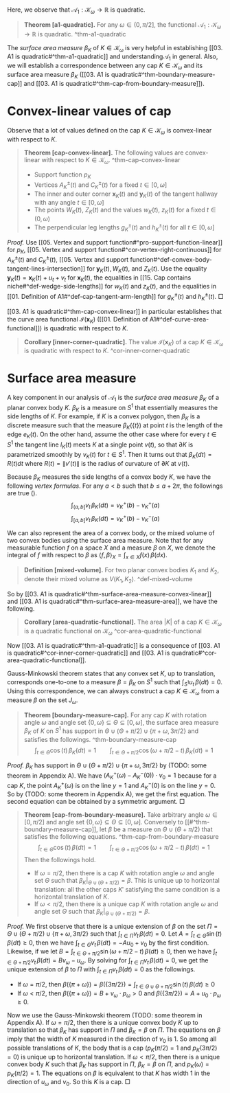 Here, we observe that $\mathcal{A}_1 : \mathcal{K}_\omega \to \mathbb{R}$ is quadratic.

> __Theorem [a1-quadratic].__ For any $\omega \in (0, \pi/2]$, the functional $\mathcal{A}_1 : \mathcal{K}_{\omega} \to \mathbb{R}$ is quadratic. ^thm-a1-quadratic

The _surface area measure_ $\beta_K$ of $K \in \mathcal{K}_\omega$ is very helpful in establishing [[03. A1 is quadratic#^thm-a1-quadratic]] and understanding$\mathcal{A}_1$ in general. Also, we will establish a correspondence between any cap $K \in \mathcal{K}_\omega$ and its surface area measure $\beta_K$ ([[03. A1 is quadratic#^thm-boundary-measure-cap]] and [[03. A1 is quadratic#^thm-cap-from-boundary-measure]]).

# Convex-linear values of cap

Observe that a lot of values defined on the cap $K \in \mathcal{K}_\omega$ is convex-linear with respect to $K$.

> __Theorem [cap-convex-linear].__ The following values are convex-linear with respect to $K \in \mathcal{K}_\omega$. ^thm-cap-convex-linear
> 
> - Support function $p_K$
> - Vertices $A^{\pm}_K(t)$ and $C^{\pm}_K(t)$ for a fixed $t \in [0, \omega]$
> - The inner and outer corner $\mathbf{x}_K(t)$ and $\mathbf{y}_K(t)$ of the tangent hallway with any angle $t \in [0, \omega]$
> - The points $W_K(t)$, $Z_K(t)$ and the values $w_K(t)$, $z_K(t)$ for a fixed $t \in (0, \omega)$
> - The perpendicular leg lengths $g^{\pm}_K(t)$ and $h^{\pm}_K(t)$ for all $t \in [0, \omega]$

_Proof._ Use [[05. Vertex and support function#^pro-support-function-linear]] for $p_K$, [[05. Vertex and support function#^cor-vertex-right-continuous]] for $A^{\pm}_K(t)$ and $C^{\pm}_K(t)$, [[05. Vertex and support function#^def-convex-body-tangent-lines-intersection]] for $\mathbf{y}_K(t), W_K(t)$, and $Z_K(t)$. Use the equality $\mathbf{y}_K(t) = \mathbf{x}_K(t) + u_t + v_t$ for $\mathbf{x}_K(t)$, the equalities in [[15. Cap contains niche#^def-wedge-side-lengths]] for $w_K(t)$ and $z_K(t)$, and the equalities in [[01. Definition of A1#^def-cap-tangent-arm-length]] for $g^{\pm}_K(t)$ and $h^{\pm}_K(t)$. □

[[03. A1 is quadratic#^thm-cap-convex-linear]] in particular establishes that the curve area functional $\mathcal{I}(\mathbf{x}_K)$ ([[01. Definition of A1#^def-curve-area-functional]]) is quadratic with respect to $K$.

> __Corollary [inner-corner-quadratic].__ The value $\mathcal{I}(\mathbf{x}_K)$ of a cap $K \in \mathcal{K}_\omega$ is quadratic with respect to $K$. ^cor-inner-corner-quadratic

# Surface area measure

A key component in our analysis of $\mathcal{A}_1$ is the _surface area measure_ $\beta_K$ of a planar convex body $K$. $\beta_K$ is a measure on $S^1$ that essentially measures the side lengths of $K$. For example, if $K$ is a convex polygon, then $\beta_K$ is a discrete measure such that the measure $\beta_K\left( \left\{ t \right\} \right)$ at point $t$ is the length of the edge $e_K(t)$. On the other hand, assume the other case where for every $t \in S^1$ the tangent line $l_K(t)$ meets $K$ at a single point $v(t)$, so that $\partial K$ is parametrized smoothly by $v_K(t)$ for $t \in S^1$. Then it turns out that $\beta_K(dt) = R(t) dt$ where $R(t) = \left\lVert v'(t) \right\rVert$ is the radius of curvature of $\partial K$ at $v(t)$.

Because $\beta_K$ measures the side lengths of a convex body $K$, we have the following _vertex formulas_. For any $a < b$ such that $b \leq a + 2\pi$, the followings are true ().
$$
\int_{(a, b]} v_t \, \beta_K(dt) = v_K^+(b) - v_K^+(a) 
$$
$$
\int_{[a, b]} v_t \, \beta_K(dt) = v_K^+(b) - v_K^-(a) 
$$

We can also represent the area of a convex body, or the mixed volume of two convex bodies using the surface area measure. Note that for any measurable function $f$ on a space $X$ and a measure $\beta$ on $X$, we denote the integral of $f$ with respect to $\beta$ as $\left< f, \beta \right>_{X} = \int_{x \in X} f(x)\,\beta(dx)$.

> __Definition [mixed-volume].__ For two planar convex bodies $K_1$ and $K_2$, denote their mixed volume as $V(K_1, K_2)$. ^def-mixed-volume

So by [[03. A1 is quadratic#^thm-surface-area-measure-convex-linear]] and [[03. A1 is quadratic#^thm-surface-area-measure-area]], we have the following.

> __Corollary [area-quadratic-functional].__ The area $|K|$ of a cap $K \in \mathcal{K}_{\omega}$ is a quadratic functional on $\mathcal{K}_\omega$ ^cor-area-quadratic-functional

Now [[03. A1 is quadratic#^thm-a1-quadratic]] is a consequence of [[03. A1 is quadratic#^cor-inner-corner-quadratic]] and [[03. A1 is quadratic#^cor-area-quadratic-functional]].

Gauss-Minkowski theorem states that any convex set $K$, up to translation, corresponds one-to-one to a measure $\beta = \beta_K$ on $S^1$ such that $\int_{S^1}u_t\,\beta(dt) = 0$. Using this correspondence, we can always construct a cap $K \in \mathcal{K}_\omega$ from a measure $\beta$ on the set $J_\omega$.

> __Theorem [boundary-measure-cap].__ For any cap $K$ with rotation angle $\omega$ and angle set $\left\{ 0, \omega \right\} \subseteq \Theta \subseteq [0, \omega]$, the surface area measure $\beta_K$ of $K$ on $S^1$ has support in $\Theta \cup (\Theta + \pi/2) \cup \{\pi + \omega, 3\pi/2\}$ and satisfies the followings. ^thm-boundary-measure-cap
$$
\int_{t \in \Theta} \cos(t) \, \beta_K(dt) = 1 \qquad \int_{t \in \Theta + \pi/2} \cos\left( \omega + \pi/2 - t \right)  \, \beta_K(dt) = 1
$$

_Proof._ $\beta_K$ has support in $\Theta \cup (\Theta + \pi/2) \cup \{\pi + \omega, 3\pi/2\}$ by (TODO: some theorem in Appendix A). We have $\left( A^+_K(\omega) - A^-_K(0) \right) \cdot v_0 = 1$ because for a cap $K$, the point $A_K^+(\omega)$ is on the line $y=1$ and $A_K^-(0)$ is on the line $y=0$. So by (TODO: some theorem in Appendix A), we get the first equation. The second equation can be obtained by a symmetric argument. □

> __Theorem [cap-from-boundary-measure].__ Take arbitrary angle $\omega \in [0, \pi/2]$ and angle set $\left\{ 0, \omega \right\} \subseteq \Theta \subseteq [0, \omega]$. Conversely to [[#^thm-boundary-measure-cap]], let $\beta$ be a measure on $\Theta \cup (\Theta + \pi/2)$ that satisfies the following equations. ^thm-cap-from-boundary-measure
$$
\int_{t \in \Theta} \cos(t) \, \beta(dt) = 1 \qquad \int_{t \in \Theta + \pi/2} \cos\left( \omega + \pi/2 - t \right)  \, \beta(dt) = 1
$$
> Then the followings hold.
> 
> - If $\omega = \pi/2$, then there is a cap $K$ with rotation angle $\omega$ and angle set $\Theta$ such that $\beta_K|_{\Theta \cup (\Theta + \pi/2)} = \beta$. This is unique up to horizontal translation: all the other caps $K'$ satisfying the same condition is a horizontal translation of $K$.
> - If $\omega < \pi/2$, then there is a unique cap $K$ with rotation angle $\omega$ and angle set $\Theta$ such that $\beta_K|_{\Theta \cup (\Theta + \pi/2)} = \beta$.

_Proof._ We first observe that there is a unique extension of $\beta$ on the set $\Pi = \Theta \cup (\Theta + \pi/2) \cup \{\pi + \omega, 3\pi/2\}$ such that $\int_{t \in \Pi} v_t \, \beta(dt) = 0$. Let $A = \int_{t \in \Theta}\sin(t)\,\beta(dt) \geq 0$, then we have $\int_{t \in \Theta} v_t \,\beta(dt) = - A u_0 + v_0$ by the first condition. Likewise, if we let $B = \int_{t \in \Theta + \pi / 2} \sin(\omega + \pi/2 - t)\,\beta(dt) \geq 0$, then we have $\int_{t \in \Theta + \pi/2}v_t\,\beta(dt) = B v_\omega - u_\omega$. By solving for $\int_{t \in \Pi} v_t \, \beta(dt) = 0$, we get the unique extension of $\beta$ to $\Pi$ with $\int_{t \in \Pi} v_t \, \beta(dt) = 0$ as the followings.

- If $\omega = \pi/2$, then $\beta(\left\{ \pi + \omega \right\}) = \beta(\left\{ 3\pi / 2 \right\}) = \int_{t \in \Theta \cup \Theta + \pi/2} \sin(t) \, \beta(dt) \geq 0$
- If $\omega < \pi/2$, then $\beta(\left\{ \pi + \omega \right\}) = B + v_\omega \cdot p_\omega > 0$ and $\beta(\left\{ 3 \pi/2 \right\}) = A + u_0 \cdot p_\omega \geq 0$.

Now we use the Gauss-Minkowski theorem (TODO: some theorem in Appendix A). If $\omega = \pi/2$, then there is a unique convex body $K$ up to translation so that $\beta_K$ has support in $\Pi$ and $\beta_K = \beta$ on $\Pi$. The equations on $\beta$ imply that the width of $K$ measured in the direction of $v_0$ is 1. So among all possible translations of $K$, the body that is a cap ($p_K(\pi/2) = 1$ and $p_K(3\pi/2) = 0$) is unique up to horizontal translation. If $\omega < \pi/2$, then there is a unique convex body $K$ such that $\beta_K$ has support in $\Pi$, $\beta_K = \beta$ on $\Pi$, and $p_K(\omega) = p_K(\pi/2) = 1$. The equations on $\beta$ is equivalent to that $K$ has width 1 in the direction of $u_\omega$ and $v_0$. So this $K$ is a cap. □